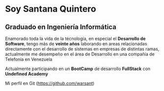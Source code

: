 # Soy Santana Quintero
## Graduado en Ingeniería Informática

Enamorado toda la vida de la técnología, en especial el **Desarrollo de Software**, tengo más de **veinte años** laborando en areas relacionadas directamente con el desarrollo de sistemas en empresas de distintas ramas,
actualmente me desempeño en el área de Desarrollo en una compañía de Telefonía 
en Venezuela

Actualmente participando en un **BootCamp** de desarrollo **FullStack** con **Undefined Academy**

Mi perfil en Git (https://github.com/warsant)